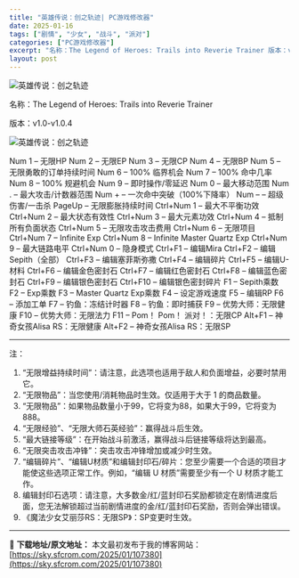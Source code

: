 ```yaml
---
title: "英雄传说：创之轨迹| PC游戏修改器"
date: 2025-01-16
tags: ["剧情", "少女", "战斗", "派对"]
categories: ["PC游戏修改器"]
excerpt: "名称：The Legend of Heroes: Trails into Reverie Trainer 版本：v1.0-v1.0.4 Num 1 – 无限HP Num 2 – 无限EP Num 3 – 无限CP Num 4 – 无限BP Num 5 – 无限勇敢的订单持续时间 Num 6 – 10&hellip;"
layout: post
---
```


<img title="27.webp" src="https://sky.sfcrom.com/wp-content/uploads/2025/01/13f081307fecf.webp" alt="英雄传说：创之轨迹" />

名称：The Legend of Heroes: Trails into Reverie Trainer

版本：v1.0-v1.0.4

<img title="28.webp" src="https://sky.sfcrom.com/wp-content/uploads/2025/01/5cbb7b5f73631.webp" alt="英雄传说：创之轨迹" />

Num 1 – 无限HP
Num 2 – 无限EP
Num 3 – 无限CP
Num 4 – 无限BP
Num 5 – 无限勇敢的订单持续时间
Num 6 – 100% 临界机会
Num 7 – 100% 命中几率
Num 8 – 100% 规避机会
Num 9 – 即时操作/零延迟
Num 0 – 最大移动范围
Num . – 最大攻击/计数器范围
Num + – 一次命中突破（100%下降率）
Num – – 超级伤害/一击杀
PageUp – 无限膨胀持续时间
Ctrl+Num 1 – 最大不平衡功效
Ctrl+Num 2 – 最大状态有效性
Ctrl+Num 3 – 最大元素功效
Ctrl+Num 4 – 抵制所有负面状态
Ctrl+Num 5 – 无限攻击攻击费用
Ctrl+Num 6 – 无限项目
Ctrl+Num 7 – Infinite Exp
Ctrl+Num 8 – Infinite Master Quartz Exp
Ctrl+Num 9 – 最大链路电平
Ctrl+Num 0 – 隐身模式
Ctrl+F1 – 编辑Mira
Ctrl+F2 – 编辑Sepith（全部）
Ctrl+F3 – 编辑塞菲斯弥撒
Ctrl+F4 – 编辑碎片
Ctrl+F5 – 编辑U-材料
Ctrl+F6 – 编辑金色密封石
Ctrl+F7 – 编辑红色密封石
Ctrl+F8 – 编辑蓝色密封石
Ctrl+F9 – 编辑银色密封石
Ctrl+F10 – 编辑银色密封碎片
F1 – Sepith乘数
F2 – Exp乘数
F3 – Master Quartz Exp乘数
F4 – 设定游戏速度
F5 – 编辑RP
F6 – 添加工单
F7 – 钓鱼：冻结计时器
F8 – 钓鱼：即时捕获
F9 – 优势大师：无限健康
F10 – 优势大师：无限法力
F11 – Pom！ Pom！ 派对！：无限CP
Alt+F1 – 神奇女孩Alisa RS：无限健康
Alt+F2 – 神奇女孩Alisa RS：无限SP

<hr />

注：
<ol>
 	<li>“无限增益持续时间”：请注意，此选项也适用于敌人和负面增益，必要时禁用它。</li>
 	<li>“无限物品”：当您使用/消耗物品时生效。仅适用于大于 1 的商品数量。</li>
 	<li>“无限物品”：如果物品数量小于99，它将变为88，如果大于99，它将变为888。</li>
 	<li>“无限经验”、“无限大师石英经验”：赢得战斗后生效。</li>
 	<li>“最大链接等级”：在开始战斗前激活，赢得战斗后链接等级将达到最高。</li>
 	<li>“无限突击攻击冲锋”：突击攻击冲锋增加或减少时生效。</li>
 	<li>“编辑碎片”、“编辑U材质”和编辑封印石/碎片：您至少需要一个合适的项目才能使这些选项正常工作。例如，“编辑 U 材质”需要至少有一个 U 材质才能工作。</li>
 	<li>编辑封印石选项：请注意，大多数金/红/蓝封印石奖励都锁定在剧情进度后面，您无法解锁超过当前剧情进度的金/红/蓝封印石奖励，否则会弹出错误。</li>
 	<li>《魔法少女艾丽莎RS：无限SP》：SP变更时生效。</li>
</ol>

---
📖 **下载地址/原文地址：** 本文最初发布于我的博客网站：[https://sky.sfcrom.com/2025/01/107380](https://sky.sfcrom.com/2025/01/107380)

